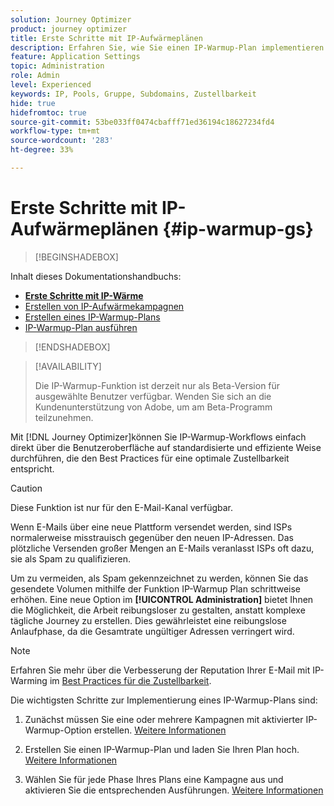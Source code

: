 ```yaml
---
solution: Journey Optimizer
product: journey optimizer
title: Erste Schritte mit IP-Aufwärmeplänen
description: Erfahren Sie, wie Sie einen IP-Warmup-Plan implementieren
feature: Application Settings
topic: Administration
role: Admin
level: Experienced
keywords: IP, Pools, Gruppe, Subdomains, Zustellbarkeit
hide: true
hidefromtoc: true
source-git-commit: 53be033ff0474cbafff71ed36194c18627234fd4
workflow-type: tm+mt
source-wordcount: '283'
ht-degree: 33%

---
```


# Erste Schritte mit IP-Aufwärmeplänen {#ip-warmup-gs}

<!--
>[!CONTEXTUALHELP]
>id="ajo_admin_ip_warmup_plan"
>title="Define your IP warmup plan"
>abstract="You can perform IP warmup workflows directly from the Journey Optimizer interface in a standardized and efficient way that follows the best practices for optimal deliverability."
-->

>[!BEGINSHADEBOX]

Inhalt dieses Dokumentationshandbuchs:

* **[Erste Schritte mit IP-Wärme](ip-warmup-gs.md)**
* [Erstellen von IP-Aufwärmekampagnen](ip-warmup-campaign.md)
* [Erstellen eines IP-Warmup-Plans](ip-warmup-plan.md)
* [IP-Warmup-Plan ausführen](ip-warmup-running.md)

>[!ENDSHADEBOX]

>[!AVAILABILITY]
>
>Die IP-Warmup-Funktion ist derzeit nur als Beta-Version für ausgewählte Benutzer verfügbar. Wenden Sie sich an die Kundenunterstützung von Adobe, um am Beta-Programm teilzunehmen.

Mit [!DNL Journey Optimizer]können Sie IP-Warmup-Workflows einfach direkt über die Benutzeroberfläche auf standardisierte und effiziente Weise durchführen, die den Best Practices für eine optimale Zustellbarkeit entspricht.

>[!CAUTION]
>
>Diese Funktion ist nur für den E-Mail-Kanal verfügbar.

Wenn E-Mails über eine neue Plattform versendet werden, sind ISPs normalerweise misstrauisch gegenüber den neuen IP-Adressen. Das plötzliche Versenden großer Mengen an E-Mails veranlasst ISPs oft dazu, sie als Spam zu qualifizieren.

Um zu vermeiden, als Spam gekennzeichnet zu werden, können Sie das gesendete Volumen mithilfe der Funktion IP-Warmup Plan schrittweise erhöhen. Eine neue Option im **[!UICONTROL Administration]** bietet Ihnen die Möglichkeit, die Arbeit reibungsloser zu gestalten, anstatt komplexe tägliche Journey zu erstellen. Dies gewährleistet eine reibungslose Anlaufphase, da die Gesamtrate ungültiger Adressen verringert wird.

>[!NOTE]
>
>Erfahren Sie mehr über die Verbesserung der Reputation Ihrer E-Mail mit IP-Warming im [Best Practices für die Zustellbarkeit](https://experienceleague.adobe.com/docs/deliverability-learn/deliverability-best-practice-guide/additional-resources/generic-resources/increase-reputation-with-ip-warming.html?lang=de).

<!--
Benefits

* Standardization on Campaign which will be easy for practitioners too > why?

* No more pain of creating queries, audiences and testing those as system will create the audiences. 

* Ease of excluding domains and changing the plan with help of simple toggles to exclude OR by editing numbers inline or create new phases or reupload plan if drastic change. No more pain of editing audience definitions, journey conditions

* There is an expectation that with this, it will ease around 30% of effort and will be much better experience for consultant/partner/practitioner - right from planning to execution to reporting
-->

Die wichtigsten Schritte zur Implementierung eines IP-Warmup-Plans sind:

1. Zunächst müssen Sie eine oder mehrere Kampagnen mit aktivierter IP-Warmup-Option erstellen. [Weitere Informationen](ip-warmup-campaign.md) <!--this is usually done by a marketer persona??)-->

1. Erstellen Sie einen IP-Warmup-Plan und laden Sie Ihren Plan hoch. [Weitere Informationen](ip-warmup-plan.md) <!--this is usually done by a deliverability consultant??-->

1. Wählen Sie für jede Phase Ihres Plans eine Kampagne aus und aktivieren Sie die entsprechenden Ausführungen. [Weitere Informationen](ip-warmup-running.md)
